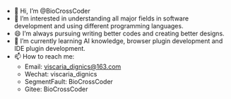 - 👋 Hi, I’m @BioCrossCoder
- 👀 I’m interested in understanding all major fields in software development and using different programming languages.
- 😄 I’m always pursuing writing better codes and creating better designs.
- 🌱 I’m currently learning AI knowledge, browser plugin development and IDE plugin development.
- 📫 How to reach me:
  - Email: viscaria_dignics@163.com
  - Wechat: viscaria_dignics
  - SegmentFault: BioCrossCoder
  - Gitee: BioCrossCoder
